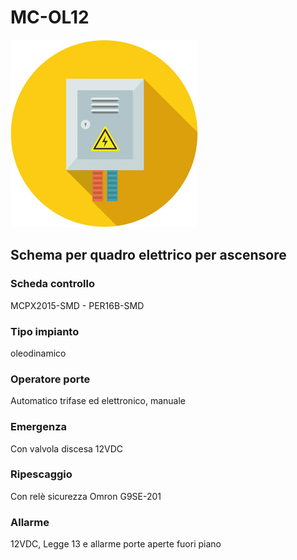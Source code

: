 # MC-OL12
![electric_panel_icon](el_icon_4.jpg)
## Schema per quadro elettrico per ascensore

### Scheda controllo
MCPX2015-SMD - PER16B-SMD
### Tipo impianto
oleodinamico

### Operatore porte
Automatico trifase ed elettronico, manuale

### Emergenza
Con valvola discesa 12VDC

### Ripescaggio
Con relè sicurezza Omron G9SE-201

### Allarme
12VDC, Legge 13 e allarme porte aperte fuori piano
